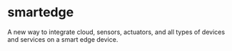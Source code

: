 # smartedge
A new way to integrate cloud, sensors, actuators, and all types of devices and services on a smart edge device.
